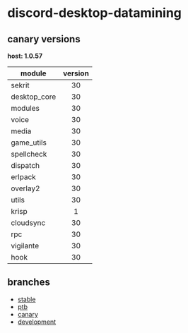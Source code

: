 # discord-desktop-datamining

## canary versions

**host: 1.0.57**

| module | version |
| ------ | :-----: |
| sekrit | 30 |
| desktop_core | 30 |
| modules | 30 |
| voice | 30 |
| media | 30 |
| game_utils | 30 |
| spellcheck | 30 |
| dispatch | 30 |
| erlpack | 30 |
| overlay2 | 30 |
| utils | 30 |
| krisp | 1 |
| cloudsync | 30 |
| rpc | 30 |
| vigilante | 30 |
| hook | 30 |

## branches

- [stable](https://github.com/OpenAsar/discord-desktop-datamining/tree/stable)
- [ptb](https://github.com/OpenAsar/discord-desktop-datamining/tree/ptb)
- [canary](https://github.com/OpenAsar/discord-desktop-datamining/tree/canary)
- [development](https://github.com/OpenAsar/discord-desktop-datamining/tree/development)